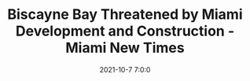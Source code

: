 ---
"title": "Biscayne Bay Threatened by Miami Development and Construction - Miami New Times"
"date": "2021-10-7 7:0:0"
"feed_name": "GOOGLENEWSCONSTRUCTION"
"feed_website": "https://news.google.com/search?q=construction%2Bincident&hl=en-US&gl=US&ceid=US:en"
"feed_rss": "https://news.google.com/rss/search?q=construction%2Bincident&hl=en-US&gl=US&ceid=US:en"
"link": "https://www.miaminewtimes.com/news/biscayne-bay-threatened-by-miami-development-and-construction-13200092"
"source": "{'href': 'https://www.miaminewtimes.com', 'title': 'Miami New Times'}"
"file": "_posts/2021-1-1-e99a0b9ef2387ec21e4626e3c4b3a5625007c211.md"
"accident": "0"
"drilling": "0"
"dead": "0"
"injured": "0"
"arrested": "0"
"place": "unknown place"
"where": "unknown site"
"causes": "unknown"
"place_uri": "unknown place"
---